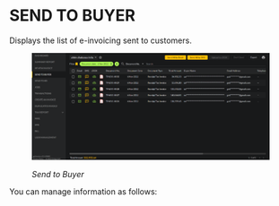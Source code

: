 # SEND TO BUYER

Displays the list of e-invoicing sent to customers.

<figure><img src="../../.gitbook/assets/image (18) (1).png" alt=""><figcaption><p><em>Send to Buyer</em></p></figcaption></figure>

You can manage information as follows:

